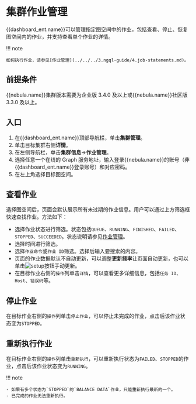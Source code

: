 # 集群作业管理

{{dashboard_ent.name}}可以管理指定图空间中的作业，包括查看、停止、恢复图空间内的作业，并支持查看单个作业的详情。

!!! note

    如何执行作业，请参见[作业管理](../../../3.ngql-guide/4.job-statements.md)。

## 前提条件

{{nebula.name}}集群版本需要为企业版 3.4.0 及以上或{{nebula.name}}社区版 3.3.0 及以上。

## 入口

1. 在{{dashboard_ent.name}}顶部导航栏，单击**集群管理**。
2. 单击目标集群右侧**详情**。
3. 在左侧导航栏，单击**集群信息**->**作业管理**。
4. 选择任意一个在线的 Graph 服务地址，输入登录{{nebula.name}}的账号（非{{dashboard_ent.name}}登录账号）和对应密码。
5. 在左上角选择目标图空间。

## 查看作业

选择图空间后，页面会默认展示所有未过期的作业信息。用户可以通过上方筛选框快速查找作业。方法如下：

- 选择作业状态进行筛选。状态包括`QUEUE`、`RUNNING`、`FINISHED`、`FAILED`、`STOPPED`、`SUCCEEDED`。状态说明请参见[作业管理](../../../3.ngql-guide/4.job-statements.md)。
- 选择时间进行筛选。
- 选择`作业命令`或`作业 ID`筛选。选择后输入要搜索的内容。
- 页面的作业数据默认不自动更新，可以调整**更新频率**让页面自动更新，也可以单击![setup](https://docs-cdn.nebula-graph.com.cn/figures/refresh-220616.png)按钮手动更新。
- 在目标作业右侧的`操作`列单击`详情`，可以查看更多详细信息，包括`任务 ID`、`Host`、`错误码`等。

## 停止作业

在目标作业右侧的`操作`列单击`停止作业`，可以停止未完成的作业，点击后该作业状态变为`STOPPED`。

## 重新执行作业

在目标作业右侧的`操作`列单击`重新执行`，可以重新执行状态为`FAILED`、`STOPPED`的作业，点击后该作业状态变为`RUNNING`。

!!! note

    - 如果有多个状态为`STOPPED`的`BALANCE DATA`作业，只能重新执行最新的一个。
    - 已完成的作业无法重新执行。

